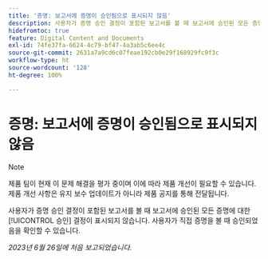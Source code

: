 ```yaml
---
title: '증명: 보고서에 증명이 승인됨으로 표시되지 않음'
description: 사용자가 증명 승인 결정이 포함된 보고서를 볼 때 보고서에 승인된 모든 증명에 대한 승인 결정이 표시되지 않습니다. 사용자가 직접 증명을 볼 때 승인되었음을 확인할 수 있습니다.
hidefromtoc: true
feature: Digital Content and Documents
exl-id: 74fe37fa-6624-4c79-bf47-4a3ab5c6ee4c
source-git-commit: 2631a7a9cd6c07feae192cb0e29f168929fc9f3c
workflow-type: ht
source-wordcount: '128'
ht-degree: 100%

---
```


# 증명: 보고서에 증명이 승인됨으로 표시되지 않음

>[!NOTE]
>
>제품 팀이 현재 이 문제 해결을 평가 중이며 이에 따라 제품 개선이 필요할 수 있습니다. 제품 개선 사항은 유지 보수 업데이트가 아니라 제품 공지를 통해 전달됩니다.

사용자가 증명 승인 결정이 포함된 보고서를 볼 때 보고서에 승인된 모든 증명에 대한 [!UICONTROL 승인] 결정이 표시되지 않습니다. 사용자가 직접 증명을 볼 때 승인되었음을 확인할 수 있습니다.

_2023년 6월 26일에 처음 보고되었습니다._
